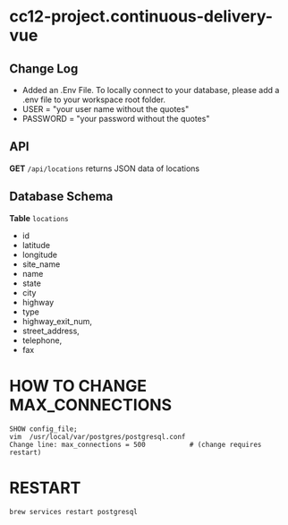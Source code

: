 # cc12-project.continuous-delivery-vue

## Change Log
- Added an .Env File. To locally connect to your database, please add a .env file to your workspace root folder.
- USER = "your user name without the quotes"
- PASSWORD = "your password without the quotes"

## API
**GET** `/api/locations` returns JSON data of locations
 
## Database Schema
**Table** `locations`
- id
- latitude
- longitude
- site_name
- name
- state
- city
- highway
- type
- highway_exit_num,
- street_address,
- telephone,
- fax


# HOW TO CHANGE MAX_CONNECTIONS
```
SHOW config_file;
vim  /usr/local/var/postgres/postgresql.conf
Change line: max_connections = 500           # (change requires restart)
```

# RESTART
```
brew services restart postgresql
```
